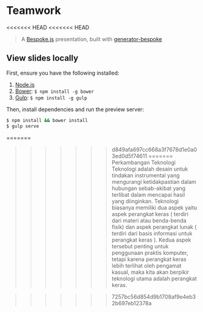 # Teamwork
<<<<<<< HEAD
<<<<<<< HEAD
> A [Bespoke.js](http://markdalgleish.com/projects/bespoke.js) presentation, built with [generator-bespoke](https://github.com/markdalgleish/generator-bespoke)

## View slides locally

First, ensure you have the following installed:

1. [Node.js](http://nodejs.org)
2. [Bower](http://bower.io): `$ npm install -g bower`
3. [Gulp](http://gulpjs.com): `$ npm install -g gulp`

Then, install dependencies and run the preview server:

```bash
$ npm install && bower install
$ gulp serve
```
=======
>>>>>>> d849afa697cc668a3f7678d1e0a03ed0d5f74611
=======
Perkambangan Teknologi
Teknologi adalah desain untuk tindakan instrumental yang mengurangi ketidakpastian dalam hubungan sebab-akibat yang terlibat dalam mencapai hasil yang diinginkan. 
Teknologi biasanya memiliki dua aspek yaitu aspek perangkat keras ( terdiri dari materi atau benda-benda fisik) dan aspek perangkat lunak ( terdiri dari basis informasi untuk perangkat keras ).
Kedua aspek tersebut penting untuk penggunaan praktis komputer, tetapi karena perangkat keras lebih terlihat oleh pengamat kasual, maka kita akan berpikir teknologi utama adalah perangkat keras.

>>>>>>> 7257bc56d854d9b1708af9e4eb32b697eb12378a
